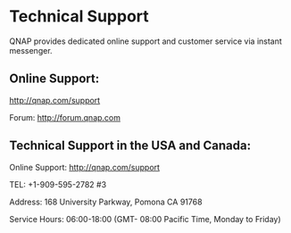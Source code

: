 # Technical Support

QNAP provides dedicated online support and customer service via instant messenger.


## Online Support:



http://qnap.com/support

Forum: http://forum.qnap.com


## Technical Support in the USA and Canada:



Online Support: http://qnap.com/support

TEL: +1-909-595-2782 #3

Address: 168 University Parkway, Pomona CA 91768

Service Hours: 06:00-18:00 (GMT- 08:00 Pacific Time, Monday to Friday)